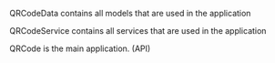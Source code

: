 QRCodeData contains all models that are used in the application

QRCodeService contains all services that are used in the application

QRCode is the main application. (API)
